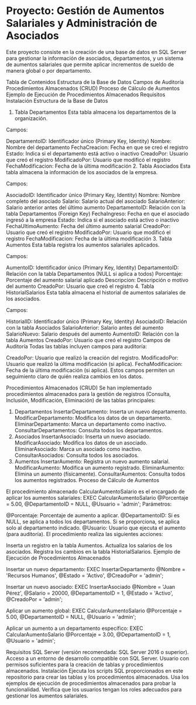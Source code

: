 # Proyecto: Gestión de Aumentos Salariales y Administración de Asociados
Este proyecto consiste en la creación de una base de datos en SQL Server para gestionar la información de asociados, departamentos, y un sistema de aumentos salariales que permite aplicar incrementos de sueldo de manera global o por departamento.

Tabla de Contenidos
Estructura de la Base de Datos
Campos de Auditoría
Procedimientos Almacenados (CRUD)
Proceso de Cálculo de Aumentos
Ejemplo de Ejecución de Procedimientos Almacenados
Requisitos
Instalación
Estructura de la Base de Datos
1. Tabla Departamentos
Esta tabla almacena los departamentos de la organización.

Campos:

DepartamentoID: Identificador único (Primary Key, Identity)
Nombre: Nombre del departamento
FechaCreacion: Fecha en que se creó el registro
Estado: Indica si el departamento está activo o inactivo
CreadoPor: Usuario que creó el registro
ModificadoPor: Usuario que modificó el registro
FechaModificacion: Fecha de la última modificación
2. Tabla Asociados
Esta tabla almacena la información de los asociados de la empresa.

Campos:

AsociadoID: Identificador único (Primary Key, Identity)
Nombre: Nombre completo del asociado
Salario: Salario actual del asociado
SalarioAnterior: Salario anterior antes del último aumento
DepartamentoID: Relación con la tabla Departamentos (Foreign Key)
FechaIngreso: Fecha en que el asociado ingresó a la empresa
Estado: Indica si el asociado está activo o inactivo
FechaUltimoAumento: Fecha del último aumento salarial
CreadoPor: Usuario que creó el registro
ModificadoPor: Usuario que modificó el registro
FechaModificacion: Fecha de la última modificación
3. Tabla Aumentos
Esta tabla registra los aumentos salariales aplicados.

Campos:

AumentoID: Identificador único (Primary Key, Identity)
DepartamentoID: Relación con la tabla Departamentos (NULL si aplica a todos)
Porcentaje: Porcentaje del aumento salarial aplicado
Descripcion: Descripción o motivo del aumento
CreadoPor: Usuario que creó el registro
4. Tabla HistorialSalarios
Esta tabla almacena el historial de aumentos salariales de los asociados.

Campos:

HistorialID: Identificador único (Primary Key, Identity)
AsociadoID: Relación con la tabla Asociados
SalarioAnterior: Salario antes del aumento
SalarioNuevo: Salario después del aumento
AumentoID: Relación con la tabla Aumentos
CreadoPor: Usuario que creó el registro
Campos de Auditoría
Todas las tablas incluyen campos para auditoría:

CreadoPor: Usuario que realizó la creación del registro.
ModificadoPor: Usuario que realizó la última modificación (si aplica).
FechaModificacion: Fecha de la última modificación (si aplica).
Estos campos permiten un seguimiento claro de quién realiza cambios en los datos.

Procedimientos Almacenados (CRUD)
Se han implementado procedimientos almacenados para la gestión de registros (Consulta, Inclusión, Modificación, Eliminación) de las tablas principales:

1. Departamentos
InsertarDepartamento: Inserta un nuevo departamento.
ModificarDepartamento: Modifica los datos de un departamento.
EliminarDepartamento: Marca un departamento como inactivo.
ConsultarDepartamentos: Consulta todos los departamentos.
2. Asociados
InsertarAsociado: Inserta un nuevo asociado.
ModificarAsociado: Modifica los datos de un asociado.
EliminarAsociado: Marca un asociado como inactivo.
ConsultarAsociados: Consulta todos los asociados.
3. Aumentos
InsertarAumento: Registra un nuevo aumento salarial.
ModificarAumento: Modifica un aumento registrado.
EliminarAumento: Elimina un aumento (físicamente).
ConsultarAumentos: Consulta todos los aumentos registrados.
Proceso de Cálculo de Aumentos

El procedimiento almacenado CalcularAumentoSalario es el encargado de aplicar los aumentos salariales:
EXEC CalcularAumentoSalario @Porcentaje = 5.00, @DepartamentoID = NULL, @Usuario = 'admin';
Parámetros:

@Porcentaje: Porcentaje de aumento a aplicar.
@DepartamentoID: Si es NULL, se aplica a todos los departamentos. Si se proporciona, se aplica solo al departamento indicado.
@Usuario: Usuario que ejecuta el aumento (para auditoría).
El procedimiento realiza las siguientes acciones:

Inserta un registro en la tabla Aumentos.
Actualiza los salarios de los asociados.
Registra los cambios en la tabla HistorialSalarios.
Ejemplo de Ejecución de Procedimientos Almacenados

Insertar un nuevo departamento:
EXEC InsertarDepartamento @Nombre = 'Recursos Humanos', @Estado = 'Activo', @CreadoPor = 'admin';

Insertar un nuevo asociado:
EXEC InsertarAsociado @Nombre = 'Juan Pérez', @Salario = 20000, @DepartamentoID = 1, @Estado = 'Activo', @CreadoPor = 'admin';

Aplicar un aumento global:
EXEC CalcularAumentoSalario @Porcentaje = 5.00, @DepartamentoID = NULL, @Usuario = 'admin';

Aplicar un aumento a un departamento específico:
EXEC CalcularAumentoSalario @Porcentaje = 3.00, @DepartamentoID = 1, @Usuario = 'admin';

Requisitos
SQL Server (versión recomendada: SQL Server 2016 o superior).
Acceso a un entorno de desarrollo compatible con SQL Server.
Usuario con permisos suficientes para la creación de tablas y procedimientos almacenados.
Instalación
Ejecuta los scripts SQL proporcionados en este repositorio para crear las tablas y los procedimientos almacenados.
Usa los ejemplos de ejecución de procedimientos almacenados para probar la funcionalidad.
Verifica que los usuarios tengan los roles adecuados para gestionar los aumentos salariales.
